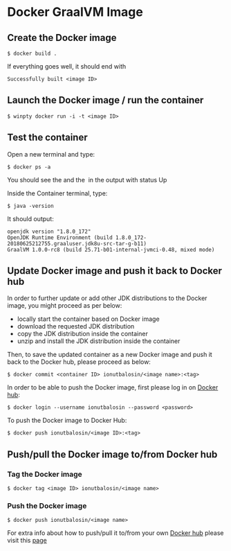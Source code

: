 # Docker GraalVM Image

## Create the Docker image

```
$ docker build .
```

If everything goes well, it should end with

```
Successfully built <image ID>
```

## Launch the Docker image / run the container

```
$ winpty docker run -i -t <image ID>
```

## Test the container

Open a new terminal and type:

```
$ docker ps -a
```

You should see the <container ID> and the <image ID> in the output with status Up

Inside the Container terminal, type:

```
$ java -version
```

It should output:

```
openjdk version "1.8.0_172"
OpenJDK Runtime Environment (build 1.8.0_172-20180625212755.graaluser.jdk8u-src-tar-g-b11)
GraalVM 1.0.0-rc8 (build 25.71-b01-internal-jvmci-0.48, mixed mode)
```

## Update Docker image and push it back to Docker hub

In order to further update or add other JDK distributions to the Docker image, you might proceed as per below:

- locally start the container based on Docker image
- download the requested JDK distribution
- copy the JDK distribution inside the container
- unzip and install the JDK distribution inside the container

Then, to save the updated container as a new Docker image and push it back to the Docker hub, please proceed as below:

```
$ docker commit <container ID> ionutbalosin/<image name>:<tag>
```

In order to be able to push the Docker image, first please log in on [Docker hub](https://hub.docker.com/):

```
$ docker login --username ionutbalosin --password <password>
```

To push the Docker image to Docker Hub:

```
$ docker push ionutbalosin/<image ID>:<tag>
```

## Push/pull the Docker image to/from Docker hub

### Tag the Docker image

```
$ docker tag <image ID> ionutbalosin/<image name>
```

### Push the Docker image

```
$ docker push ionutbalosin/<image name>
```

For extra info about how to push/pull it to/from your own [Docker hub](https://hub.docker.com/) please visit this [page](https://ropenscilabs.github.io/r-docker-tutorial/04-Dockerhub.html)

